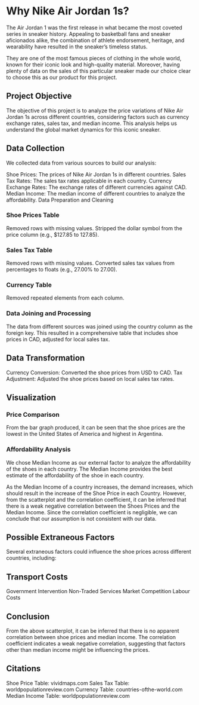 # Why Nike Air Jordan 1s?
The Air Jordan 1 was the first release in what became the most coveted series in sneaker history. Appealing to basketball fans and sneaker aficionados alike, the combination of athlete endorsement, heritage, and wearability have resulted in the sneaker’s timeless status.

They are one of the most famous pieces of clothing in the whole world, known for their iconic look and high-quality material. Moreover, having plenty of data on the sales of this particular sneaker made our choice clear to choose this as our product for this project.

## Project Objective
The objective of this project is to analyze the price variations of Nike Air Jordan 1s across different countries, considering factors such as currency exchange rates, sales tax, and median income. This analysis helps us understand the global market dynamics for this iconic sneaker.

## Data Collection
We collected data from various sources to build our analysis:

Shoe Prices: The prices of Nike Air Jordan 1s in different countries.
Sales Tax Rates: The sales tax rates applicable in each country.
Currency Exchange Rates: The exchange rates of different currencies against CAD.
Median Income: The median income of different countries to analyze the affordability.
Data Preparation and Cleaning

### Shoe Prices Table
Removed rows with missing values.
Stripped the dollar symbol from the price column (e.g., $127.85 to 127.85).
### Sales Tax Table
Removed rows with missing values.
Converted sales tax values from percentages to floats (e.g., 27.00% to 27.00).
### Currency Table
Removed repeated elements from each column.
### Data Joining and Processing
The data from different sources was joined using the country column as the foreign key. This resulted in a comprehensive table that includes shoe prices in CAD, adjusted for local sales tax.

## Data Transformation
Currency Conversion: Converted the shoe prices from USD to CAD.
Tax Adjustment: Adjusted the shoe prices based on local sales tax rates.

## Visualization
### Price Comparison
From the bar graph produced, it can be seen that the shoe prices are the lowest in the United States of America and highest in Argentina.

### Affordability Analysis
We chose Median Income as our external factor to analyze the affordability of the shoes in each country. The Median Income provides the best estimate of the affordability of the shoe in each country.

As the Median Income of a country increases, the demand increases, which should result in the increase of the Shoe Price in each Country. However, from the scatterplot and the correlation coefficient, it can be inferred that there is a weak negative correlation between the Shoes Prices and the Median Income. Since the correlation coefficient is negligible, we can conclude that our assumption is not consistent with our data.

## Possible Extraneous Factors
Several extraneous factors could influence the shoe prices across different countries, including:

## Transport Costs
Government Intervention
Non-Traded Services
Market Competition
Labour Costs

## Conclusion
From the above scatterplot, it can be inferred that there is no apparent correlation between shoe prices and median income. The correlation coefficient indicates a weak negative correlation, suggesting that factors other than median income might be influencing the prices.

## Citations
Shoe Price Table: vividmaps.com
Sales Tax Table: worldpopulationreview.com
Currency Table: countries-ofthe-world.com
Median Income Table: worldpopulationreview.com
